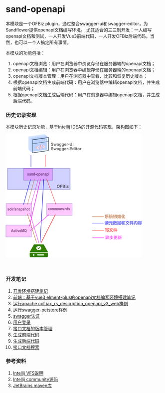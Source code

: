 # sand-openapi
本模块是一个OFBiz plugin，通过整合swagger-ui和swagger-editor，为Sandflower提供openapi文档编写环境。
尤其适合的三三制开发：一人编写openapi文档和测试，一人开发Vue3前端代码，一人开发OFBiz后端代码。当然，也可以一个人搞定所有事情。

本模块的功能包括：
1. openapi文档浏览：用户在浏览器中浏览存储在服务器端的openapi文档；
2. openapi文档编辑：用户在浏览器中编辑存储在服务器端的openapi文档；
3. openapi文档版本管理：用户在浏览器中查看、比较和恢复历史版本；
4. 根据openapi文档生成前端代码：用户在浏览器中编辑openapi文档，并生成前端代码；
5. 根据openapi文档生成后端代码：用户在浏览器中编辑openapi文档，并生成后端代码。

### 历史记录实现

本模块历史记录功能，基于Intellij IDEA的开源代码实现，架构图如下：

![sand-openapi_module_structure](docs/zh/images/structure.png)

<br>

### 开发笔记
1. [开发环境搭建笔记](./docs/zh/envsetup.md)
2. [前端：基于vue3 elment-plus的openapi文档编写环境搭建笔记](./docs/zh/openapi-elementplus-dev.md)
3. [运行apache cxf jax_rs_description_openapi_v3_web样例](./docs/zh/tomcat-cxf-openapi.md)
4. [运行swagger-petstore样例](./docs/zh/swagger-petstore.md)
5. [swagger认证](./docs/zh/swagger-auth.md)
6. [用户登录](./docs/zh/login.md)
7. [接口文档的版本管理](./docs/zh/version.md)
8. [生成前端代码](./docs/zh/generate-frontend.md)
9. [生成后端代码](./docs/zh/generate-backend.md)
10. [接口文档搜索](./docs/zh/search.md)

### 参考资料
1. [Intellij VFS说明](https://plugins.jetbrains.com/docs/intellij/virtual-file-system.html)
2. [Intellij community源码](https://github.com/JetBrains/intellij-community)
3. [JetBrains maven库](https://packages.jetbrains.team/maven/p/ij/intellij-dependencies/)
